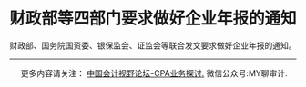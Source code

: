 ﻿财政部等四部门要求做好企业年报的通知
==================

  

财政部、国务院国资委、银保监会、证监会等联合发文要求做好企业年报的通知。

* * *

     更多内容请关注： [中国会计视野论坛-CPA业务探讨.](https://bbs.esnai.com/thread-5354530-1-3.html) 微信公众号:MY聊审计.